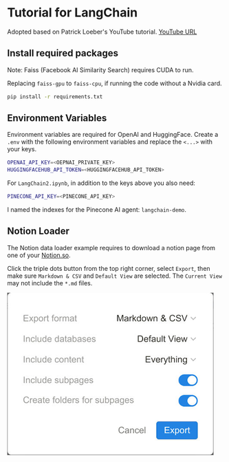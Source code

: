 # Tutorial for LangChain

Adopted based on Patrick Loeber's YouTube tutorial. [YouTube URL](https://youtu.be/LbT1yp6quS8?si=kO0KLlVBKLG-biAP)

## Install required packages

Note: Faiss (Facebook AI Similarity Search) requires CUDA to run.

Replacing `faiss-gpu` to `faiss-cpu`, if running the code without a Nvidia card.

```bash
pip install -r requirements.txt
```

## Environment Variables

Environment variables are required for OpenAI and HuggingFace.
Create a `.env` with the following environment variables and replace the `<...>` with your keys.

```bash
OPENAI_API_KEY=<OEPNAI_PRIVATE_KEY>
HUGGINGFACEHUB_API_TOKEN=<HUGGINGFACEHUB_API_TOKEN>
```

For `LangChain2.ipynb`, in addition to the keys above you also need:

```bash
PINECONE_API_KEY=<PINECONE_API_KEY>

```

I named the indexes for the Pinecone AI agent: `langchain-demo`.

## Notion Loader

The Notion data loader example requires to download a notion page from one of your [Notion.so](Notion.so).

Click the triple dots button from the top right corner, select `Export`, then make sure `Markdown & CSV` and `Default View` are selected. The `Current View` may not include the `*.md` files.

![Notion Export UI](notion_ui.jpg)
